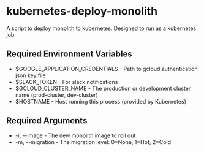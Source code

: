 # kubernetes-deploy-monolith
A script to deploy monolith to kubernetes. Designed to run as a kubernetes job.

## Required Environment Variables
* $GOOGLE_APPLICATION_CREDENTIALS - Path to gcloud authentication json key file
* $SLACK_TOKEN - For slack notifications
* $GCLOUD_CLUSTER_NAME - The production or development cluster name (prod-cluster, dev-cluster)
* $HOSTNAME - Host running this process (provided by Kubernetes)

## Required Arguments
* -i, --image - The new monolith image to roll out
* -m, --migration - The migration level: 0=None, 1=Hot, 2=Cold
